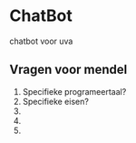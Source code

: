 # ChatBot
chatbot voor uva


## Vragen voor mendel
1. Specifieke programeertaal?
2. Specifieke eisen?
3. 
4. 
5. 
